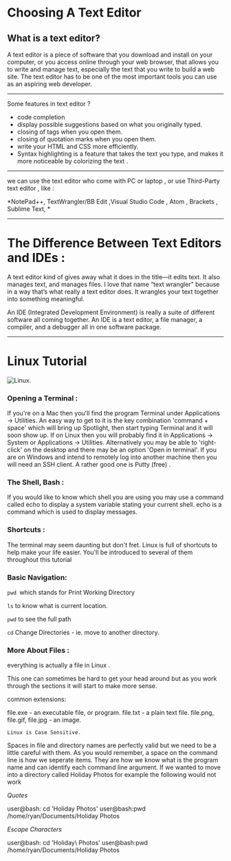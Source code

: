 # Choosing A Text Editor

## What is a text editor?

A text editor is a piece of software that you download and install on your computer, or you access online through your web browser, that allows you to write and manage text, especially the text that you write to build a web site. The text editor has to be one of the most important tools you can use as an aspiring web developer.


---

Some features in text editor ? 
* code completion
* display possible suggestions based on what you originally typed.
* closing of tags when you open them.
* closing of quotation marks when you open them.
* write your HTML and CSS more efficiently.
* Syntax highlighting is a feature that takes the text you type, and makes it more noticeable by colorizing the text .

---

we can use the text editor who come with PC or laptop , or use Third-Party text editor , like :

*NotePad++, TextWrangler/BB Edit ,Visual Studio Code , Atom , Brackets , Sublime Text, *


---

# The Difference Between Text Editors and IDEs : 


A text editor kind of gives away what it does in the title—it edits text. It also manages text, and manages files. I love that name “text wrangler” because in a way that’s what really a text editor does. It wrangles your text together into something meaningful.


An IDE (Integrated Development Environment) is really a suite of different software all coming together. An IDE is a text editor, a file manager, a compiler, and a debugger all in one software package.


---


# Linux Tutorial

![Linux](https://upload.wikimedia.org/wikipedia/commons/thumb/3/35/Tux.svg/1200px-Tux.svg.png).


### Opening a Terminal :
If you're on a Mac then you'll find the program Terminal under Applications -> Utilities. An easy way to get to it is the key combination 'command + space' which will bring up Spotlight, then start typing Terminal and it will soon show up.
If on Linux then you will probably find it in Applications -> System or Applications -> Utilities. Alternatively you may be able to 'right-click' on the desktop and there may be an option 'Open in terminal'.
If you are on Windows and intend to remotely log into another machine then you will need an SSH client. A rather good one is Putty (free) .

### The Shell, Bash :


If you would like to know which shell you are using you may use a command called echo to display a system variable stating your current shell. echo is a command which is used to display messages.



### Shortcuts :


The terminal may seem daunting but don't fret. Linux is full of shortcuts to help make your life easier. You'll be introduced to several of them throughout this tutorial


### Basic Navigation:

`pwd `which stands for Print Working Directory

`ls` to know what is current location.

 `pwd` to see the full path 

`cd` Change Directories - ie. move to another directory.

### More About Files :

everything is actually a file in Linux .

This one can sometimes be hard to get your head around but as you work through the sections it will start to make more sense.



common extensions:

file.exe - an executable file, or program.
file.txt - a plain text file.
file.png, file.gif, file.jpg - an image.


` Linux is Case Sensitive. `


Spaces in file and directory names are perfectly valid but we need to be a little careful with them. As you would remember, a space on the command line is how we seperate items. They are how we know what is the program name and can identify each command line argument. If we wanted to move into a directory called Holiday Photos for example the following would not work

 



*Quotes*


user@bash: cd 'Holiday Photos'
user@bash:pwd
/home/ryan/Documents/Holiday Photos


*Escape Characters*


user@bash: cd 'Holiday\ Photos'
user@bash:pwd
/home/ryan/Documents/Holiday Photos